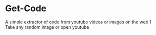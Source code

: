 # Get-Code
A simple extractor of code from youtube videos or images on the web
1 Take any random image or open youtube
